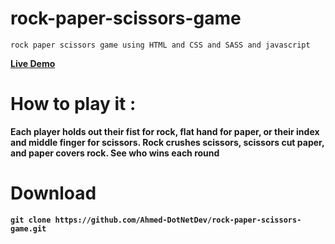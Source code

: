 # rock-paper-scissors-game
    rock paper scissors game using HTML and CSS and SASS and javascript

   <a href="https://ahmed-dotnetdev.github.io/rock-paper-scissors-game/"><strong>Live Demo<strong></a>

# How to play it :
   Each player holds out their fist for rock, flat hand for paper,
   or their index and middle finger for scissors. Rock crushes scissors,
   scissors cut paper, and paper covers rock. See who wins each round

# Download
    git clone https://github.com/Ahmed-DotNetDev/rock-paper-scissors-game.git
